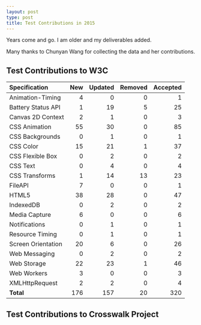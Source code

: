 ```yaml
---
layout: post
type: post
title: Test Contributions in 2015
---
```


Years come and go. I am older and my deliverables added.

Many thanks to Chunyan Wang for collecting the data and her contributions.

## Test Contributions to W3C

| Specification | New | Updated | Removed | Accepted |
| :------------ | --: | ------: | ------: | -------: |
| Animation-Timing | 4 | 0 | 0 | 1 |
| Battery Status API | 1 | 19 | 5 | 25 |
| Canvas 2D Context | 2 | 1 | 0 | 3 |
| CSS Animation | 55 | 30 | 0 | 85 |
| CSS Backgrounds | 0 | 1 | 0 | 1 |
| CSS Color | 15 | 21 | 1 | 37 |
| CSS Flexible Box | 0 | 2 | 0 | 2 |
| CSS Text | 0 | 4 | 0 | 4 |
| CSS Transforms | 1 | 14 | 13 | 23 |
| FileAPI | 7 | 0 | 0 | 1 |
| HTML5 | 38 | 28 | 0 | 47 |
| IndexedDB | 0 | 2 | 0 | 2 |
| Media Capture | 6 | 0 | 0 | 6 |
| Notifications | 0 | 1 | 0 | 1 |
| Resource Timing | 0 | 1 | 0 | 1 |
| Screen Orientation | 20 | 6 | 0 | 26 |
| Web Messaging | 0 | 2 | 0 | 2 |
| Web Storage | 22 | 23 | 1 | 46 |
| Web Workers | 3 | 0 | 0 | 3 |
| XMLHttpRequest | 2 | 2 | 0 | 4 |
| **Total** | 176 | 157 | 20 | 320 |

## Test Contributions to Crosswalk Project
